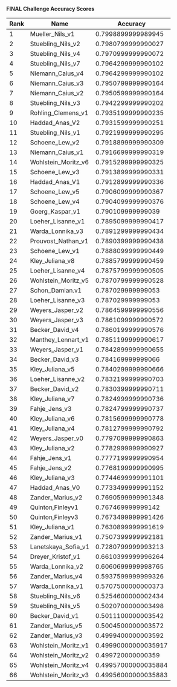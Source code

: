 **FINAL Challenge Accuracy Scores**



|Rank|Name|Accuracy|
|----|-----|---|
|1|Mueller_Nils_v1|0.7998899999989945|
|2|Stuebling_Nils_v2|0.7980799999990027|
|3|Stuebling_Nils_v4|0.7970999999990072|
|4|Stuebling_Nils_v7|0.7964299999990102|
|5|Niemann_Caius_v4|0.7964299999990102|
|6|Niemann_Caius_v3|0.7950799999990164|
|7|Niemann_Caius_v2|0.7950599999990164|
|8|Stuebling_Nils_v3|0.7942299999990202|
|9|Rohling_Clemens_v1|0.7935199999990235|
|10|Haddad_Anas_V2|0.7931599999990251|
|11|Stuebling_Nils_v1|0.7921999999990295|
|12|Schoene_Lew_v2|0.7918899999990309|
|13|Niemann_Caius_v1|0.7916699999990319|
|14|Wohlstein_Moritz_v6|0.7915299999990325|
|15|Schoene_Lew_v3|0.7913899999990331|
|16|Haddad_Anas_V1|0.7912899999990336|
|17|Schoene_Lew_v5|0.7906099999990367|
|18|Schoene_Lew_v4|0.7904099999990376|
|19|Goerg_Kaspar_v1|0.790109999999039|
|20|Loeher_Lisanne_v1|0.7895099999990417|
|21|Warda_Lonnika_v3|0.7891299999990434|
|22|Prouvost_Nathan_v1|0.7890399999990438|
|23|Schoene_Lew_v1|0.7888099999990449|
|24|Kley_Juliana_v8|0.7885799999990459|
|25|Loeher_Lisanne_v4|0.7875799999990505|
|26|Wohlstein_Moritz_v5|0.7870799999990528|
|27|Schon_Damian.v1|0.787029999999053|
|28|Loeher_Lisanne_v3|0.787029999999053|
|29|Weyers_Jasper_v2|0.7864599999990556|
|30|Weyers_Jasper_v3|0.7861099999990572|
|31|Becker_David_v4|0.7860199999990576|
|32|Manthey_Lennart_v1|0.7851199999990617|
|33|Weyers_Jasper_v1|0.7842899999990655|
|34|Becker_David_v3|0.784169999999066|
|35|Kley_Juliana_v5|0.7840299999990666|
|36|Loeher_Lisanne_v2|0.7832199999990703|
|37|Becker_David_v2|0.7830399999990711|
|38|Kley_Juliana_v7|0.7824999999990736|
|39|Fahje_Jens_v3|0.7824799999990737|
|40|Kley_Juliana_v6|0.7815699999990778|
|41|Kley_Juliana_v4|0.7812799999990792|
|42|Weyers_Jasper_v0|0.7797099999990863|
|43|Kley_Juliana_v2|0.7782999999990927|
|44|Fahje_Jens_v1|0.7777199999990954|
|45|Fahje_Jens_v2|0.7768199999990995|
|46|Kley_Juliana_v3|0.7744699999991101|
|47|Haddad_Anas_V0|0.7733499999991152|
|48|Zander_Marius_v2|0.7690599999991348|
|49|Quinton,Finleyv1|0.767469999999142|
|50|Quinton,Finleyv3|0.7673499999991426|
|51|Kley_Juliana_v1|0.7630899999991619|
|52|Zander_Marius_v1|0.7507399999992181|
|53|Lanetskaya_Sofia_v1|0.7280799999993213|
|54|Dreyer_Kristof_v1|0.6610399999996264|
|55|Warda_Lonnika_v2|0.6060699999998765|
|56|Zander_Marius_v4|0.5937599999999326|
|57|Warda_Lonnika_v1|0.5707500000000373|
|58|Stuebling_Nils_v6|0.5254600000002434|
|59|Stuebling_Nils_v5|0.5020700000003498|
|60|Becker_David_v1|0.5011100000003542|
|61|Zander_Marius_v5|0.5004500000003572|
|62|Zander_Marius_v3|0.4999400000003592|
|63|Wohlstein_Moritz_v1|0.49990000000035917|
|64|Wohlstein_Moritz_v2|0.499720000000359|
|65|Wohlstein_Moritz_v4|0.49957000000035884|
|66|Wohlstein_Moritz_v3|0.49956000000035883|
